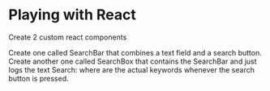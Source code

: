 # Playing with React
Create 2 custom react components

Create one called SearchBar that combines a text field and a search button.
Create another one called SearchBox that contains the SearchBar and just logs the text 
Search: <keywords> where <keywords> are the actual keywords whenever the search button is pressed.
